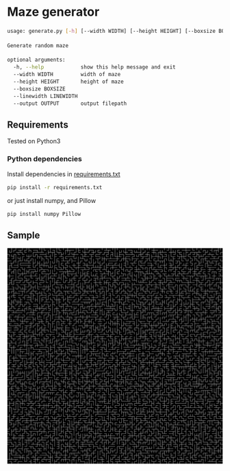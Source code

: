 # Maze generator

```sh
usage: generate.py [-h] [--width WIDTH] [--height HEIGHT] [--boxsize BOXSIZE] [--linewidth LINEWIDTH] [--output OUTPUT]

Generate random maze

optional arguments:
  -h, --help            show this help message and exit
  --width WIDTH         width of maze
  --height HEIGHT       height of maze
  --boxsize BOXSIZE
  --linewidth LINEWIDTH
  --output OUTPUT       output filepath
```

## Requirements

Tested on Python3

### Python dependencies

Install dependencies in [requirements.txt](./requirements.txt)

```sh
pip install -r requirements.txt
```

or just install numpy, and Pillow

```sh
pip install numpy Pillow
```

## Sample

![sample randomly generated maze](./sample.png)
